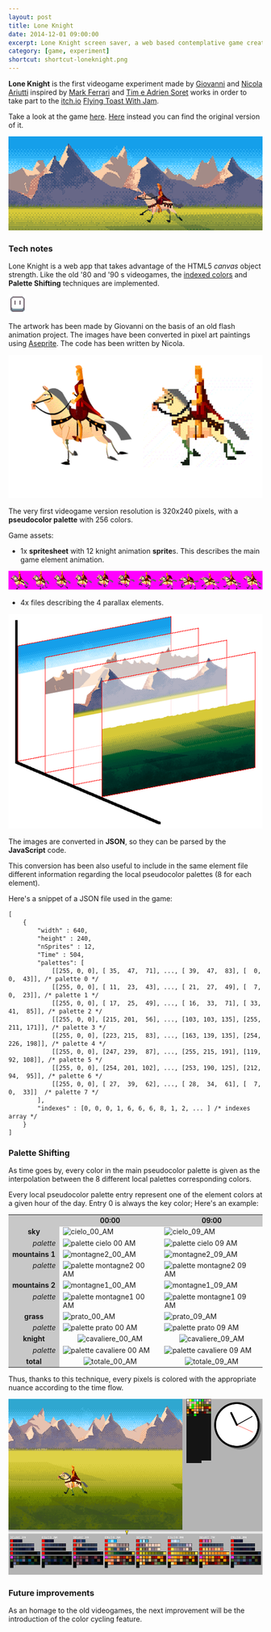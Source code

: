 ```yaml
---
layout: post
title: Lone Knight
date: 2014-12-01 09:00:00
excerpt: Lone Knight screen saver, a web based contemplative game created by two brothers.
category: [game, experiment]
shortcut: shortcut-loneknight.png
---
```


**Lone Knight** is the first videogame experiment made by [Giovanni](https://www.facebook.com/pages/Art-of-Giovanni-Ariutti/442721242537449?fref=ts) and [Nicola Ariutti](http://www.limulo.net) inspired by [Mark Ferrari](http://markferrari.com/art/8bit-game-art/) and [Tim e Adrien Soret](http://timsoret.itch.io/the-last-night) works in order to take part to the [itch.io](http://itch.io) [Flying Toast With Jam](http://itch.io/jam/flying-toast-with-jam).

Take a look at the game [here](http://www.limulo.net/games/loneknight). [Here](http://limulo.itch.io/lone-knight) instead you can find the original version of it.



![screen shot](/assets/images/lone-knight-focus/copertina-utente-loneknight-640_236.png)


### Tech notes

Lone Knight is a web app that takes advantage of the HTML5 _canvas_ object strength. Like the old '80 and '90 s videogames, the [indexed colors](#) and **Palette Shifting** techniques are implemented.


![aseprite](/assets/images/lone-knight-focus/aseprite-logo.png)

The artwork has been made by Giovanni on the basis of an old flash animation project. The images have been converted in pixel art paintings using [Aseprite](http://www.aseprite.org/). The code has been written by Nicola.


![comparison](/assets/images/lone-knight-focus/cavaliere.gif)

The very first videogame version resolution is 320x240 pixels, with a **pseudocolor palette** with 256 colors.

Game assets:

* 1x **spritesheet** with 12 knight animation **sprite**s. This describes the main game element animation.


![spritesheet](/assets/images/lone-knight-focus/spritesheet.png)

* 4x files describing the 4 parallax elements.

![parallax](/assets/images/lone-knight-focus/schema-parallasse.png)

The images are converted in **JSON**, so they can be parsed by the **JavaScript** code.

 This conversion has been also useful to include in the same element file different information regarding the local pseudocolor palettes (8 for each element).


Here's a snippet of a JSON file used in the game:


```   
[
    {
        "width" : 640,
        "height" : 240,
        "nSprites" : 12,
        "Time" : 504,
        "palettes": [
            [[255, 0, 0], [ 35,  47,  71], ..., [ 39,  47,  83], [  0,   0,  43]], /* palette 0 */
            [[255, 0, 0], [ 11,  23,  43], ..., [ 21,  27,  49], [  7,   0,  23]], /* palette 1 */
            [[255, 0, 0], [ 17,  25,  49], ..., [ 16,  33,  71], [ 33,  41,  85]], /* palette 2 */
            [[255, 0, 0], [215, 201,  56], ..., [103, 103, 135], [255, 211, 171]], /* palette 3 */
            [[255, 0, 0], [223, 215,  83], ..., [163, 139, 135], [254, 226, 198]], /* palette 4 */
            [[255, 0, 0], [247, 239,  87], ..., [255, 215, 191], [119,  92, 108]], /* palette 5 */
            [[255, 0, 0], [254, 201, 102], ..., [253, 190, 125], [212,  94,  95]], /* palette 6 */
            [[255, 0, 0], [ 27,  39,  62], ..., [ 28,  34,  61], [  7,   0,  33]]  /* palette 7 */
        ],
        "indexes" : [0, 0, 0, 1, 6, 6, 6, 8, 1, 2, ... ] /* indexes array */
    }
]

```

### Palette Shifting

As time goes by, every color in the main pseudocolor palette is given as the interpolation between the 8 different local palettes corresponding colors.

Every local pseudocolor palette entry represent one of the element colors at a given hour of the day. Entry 0 is always the key color; Here's an example:    


<table class="dati" style="width: 100%; ">
<tr>
    <td style="width: 20%; text-align: center; vertical-align: middle; background-color: rgb(200, 200, 200);"></td>
    <td style="width: 40%; text-align: center; vertical-align: middle; background-color: rgb(200, 200, 200);"><b>00:00</b></td>
    <td style="width: 40%; text-align: center; vertical-align: middle; background-color: rgb(200, 200, 200);"><b>09:00</b></td>
</tr>
<tr>
    <td style="width: 12%; text-align: center; vertical-align: middle; background-color: rgb(200, 200, 200);"><b>sky</b></td>
    <td style="width: 40%; "><img src="http://www.limulo.net/images/lone-knight-focus/cielo_0_AM.png" alt="cielo_00_AM" style="width: 100%;" /></td>
    <td style="width: 40%; "><img src="http://www.limulo.net/images/lone-knight-focus/cielo_9_AM.png" alt="cielo_09_AM" style="width: 100%;" /></td>
</tr>

<tr>
    <td style="width: 12%; text-align: right; vertical-align: top; background-color: rgb(200, 200, 200);"><i>palette</i></td>
    <td style="width: 40%; "><img src="http://www.limulo.net/images/lone-knight-focus/palette-0-cielo.png" alt="palette cielo 00 AM" style="width: 100%;" /></td>
    <td style="width: 40%; "><img src="http://www.limulo.net/images/lone-knight-focus/palette-9-cielo.png" alt="palette cielo 09 AM" style="width: 100%;" /></td>
</tr>

 <tr>
    <td style="width: 12%; text-align: center; vertical-align: middle; background-color: rgb(200, 200, 200);"><b>mountains 1</b></td>
    <td style="width: 40%; "><img src="http://www.limulo.net/images/lone-knight-focus/montagne2_0_AM.png" alt="montagne2_00_AM" style="width: 100%;" /></td>
    <td style="width: 40%; "><img src="http://www.limulo.net/images/lone-knight-focus/montagne2_9_AM.png" alt="montagne2_09_AM" style="width: 100%;" /></td>
</tr>

<tr>
    <td style="width: 12%; text-align: right; vertical-align: top; background-color: rgb(200, 200, 200);"><i>palette</i></td>
    <td style="width: 40%; "><img src="http://www.limulo.net/images/lone-knight-focus/palette-0-montagne-dietro.png" alt="palette montagne2 00 AM" style="width: 100%;" /></td>
    <td style="width: 40%; "><img src="http://www.limulo.net/images/lone-knight-focus/palette-9-montagne-dietro.png" alt="palette montagne2 09 AM" style="width: 100%;" /></td>
</tr>

<tr>
    <td style="width: 12%; text-align: center; vertical-align: middle; background-color: rgb(200, 200, 200);"><b>mountains 2</b></td>
       <td style="width: 40%; "><img src="http://www.limulo.net/images/lone-knight-focus/montagne1_0_AM.png" alt="montagne1_00_AM" style="width: 100%;" /></td>
    <td style="width: 40%; "><img src="http://www.limulo.net/images/lone-knight-focus/montagne1_9_AM.png" alt="montagne1_09_AM" style="width: 100%;" /></td>
</tr>

<tr>
    <td style="width: 12%; text-align: right; vertical-align: top; background-color: rgb(200, 200, 200);"><i>palette</i></td>
    <td style="width: 40%; "><img src="http://www.limulo.net/images/lone-knight-focus/palette-0-montagne-davanti.png" alt="palette montagne1 00 AM" style="width: 100%;" /></td>
    <td style="width: 40%; "><img src="http://www.limulo.net/images/lone-knight-focus/palette-9-montagne-davanti.png" alt="palette montagne1 09 AM" style="width: 100%;" /></td>
</tr>


<tr>
    <td style="width: 12%; text-align: center; vertical-align: middle; background-color: rgb(200, 200, 200);"><b>grass</b></td>
     <td style="width: 40%; "><img src="http://www.limulo.net/images/lone-knight-focus/prato_0_AM.png" alt="prato_00_AM" style="width: 100%;" /></td>
     <td style="width: 40%; "><img src="http://www.limulo.net/images/lone-knight-focus/prato_9_AM.png" alt="prato_09_AM" style="width: 100%;" /></td>
</tr>

<tr>
    <td style="width: 12%; text-align: right; vertical-align: top; background-color: rgb(200, 200, 200);"><i>palette</i></td>
    <td style="width: 40%; "><img src="http://www.limulo.net/images/lone-knight-focus/palette-0-prato.png" alt="palette prato 00 AM" style="width: 100%;" /></td>
    <td style="width: 40%; "><img src="http://www.limulo.net/images/lone-knight-focus/palette-9-prato.png" alt="palette prato 09 AM" style="width: 100%;" /></td>
</tr>

<tr>
    <td style="width: 12%; text-align: center; vertical-align: middle; background-color: rgb(200, 200, 200);"><b>knight</b></td>
    <td style="width: 40%; text-align: center;"><img src="http://www.limulo.net/images/lone-knight-focus/cavaliere_0_AM.png" alt="cavaliere_00_AM" /></td>
    <td style="width: 40%; text-align: center;"><img src="http://www.limulo.net/images/lone-knight-focus/cavaliere_9_AM.png" alt="cavaliere_09_AM" /></td>
    </tr>

<tr>
    <td style="width: 12%; text-align: right; vertical-align: top; background-color: rgb(200, 200, 200);"><i>palette</i></td>
    <td style="width: 40%; "><img src="http://www.limulo.net/images/lone-knight-focus/palette-0-cavaliere.png" alt="palette cavaliere 00 AM" style="width: 100%;" /></td>
    <td style="width: 40%; "><img src="http://www.limulo.net/images/lone-knight-focus/palette-9-cavaliere.png" alt="palette cavaliere 09 AM" style="width: 100%;" /></td>
 </tr>

<tr>
    <td style="width: 12%; text-align: center; vertical-align: middle; background-color: rgb(200, 200, 200);"><b>total</b></td>
    <td style="width: 40%; text-align: center;"><img src="http://www.limulo.net/images/lone-knight-focus/totale_0_AM.png" alt="totale_00_AM" style="width: 100%;" /></td>
    <td style="width: 40%; text-align: center;"><img src="http://www.limulo.net/images/lone-knight-focus/totale_9_AM.png" alt="totale_09_AM" style="width: 100%;" /></td>
</tr>

</table>

Thus, thanks to this technique, every pixels is colored with the appropriate nuance according to the time flow.


![](/assets/images/lone-knight-focus/processing-debug.png)

### Future improvements

As an homage to the old videogames, the next improvement will be the introduction of the color cycling feature.
